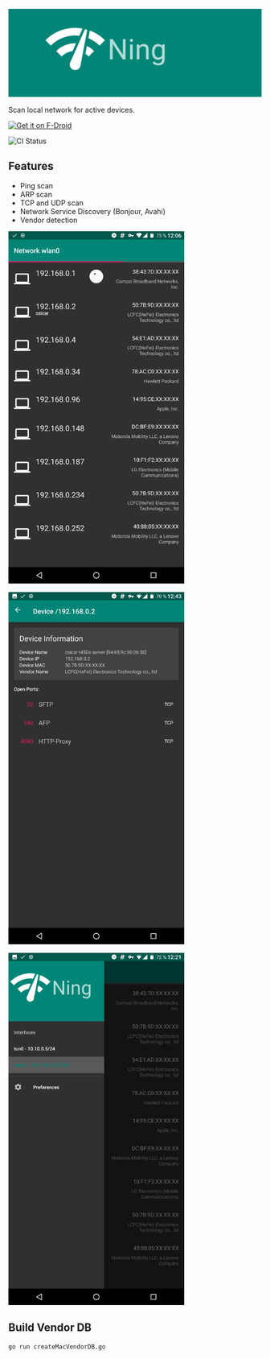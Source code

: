 
![Ning](fastlane/metadata/android/en-US/images/featureGraphic.png)

Scan local network for active devices.

[<img src="https://fdroid.gitlab.io/artwork/badge/get-it-on.png"
     alt="Get it on F-Droid"
     height="80">](https://f-droid.org/packages/de.csicar.ning/)

![CI Status](https://gitlab.com/csicar/Ning/badges/master/pipeline.svg)

Features
--------
* Ping scan
* ARP scan
* TCP and UDP scan
* Network Service Discovery (Bonjour, Avahi)
* Vendor detection


<img src="fastlane/metadata/android/en-US/images/phoneScreenshots/1-network-overview.png"
     alt="Screenshot Network Overview"
     height="700">


<img src="fastlane/metadata/android/en-US/images/phoneScreenshots/2-device-detail.png"
     alt="Screenshot Device Detail"
     height="700">

<img src="fastlane/metadata/android/en-US/images/phoneScreenshots/3-drawer.png"
     alt="Screenshot Drawer"
     height="700">

Build Vendor DB
---------------

```bash
go run createMacVendorDB.go
```

